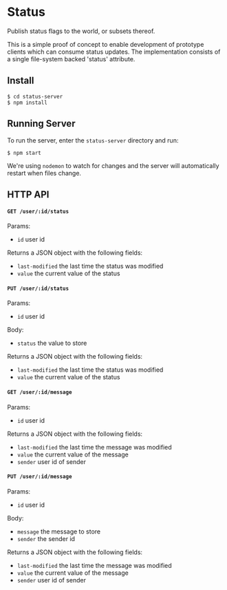 # Status

Publish status flags to the world, or subsets thereof.

This is a simple proof of concept to enable development of prototype clients which can consume status updates. The implementation consists of a single file-system backed 'status' attribute.


## Install

```
$ cd status-server
$ npm install
```


## Running Server

To run the server, enter the `status-server` directory and run:

```
$ npm start
```

We're using `nodemon` to watch for changes and the server will automatically restart when files change.


## HTTP API

#### `GET /user/:id/status`

Params:

  - `id` user id
 
Returns a JSON object with the following fields: 
  - `last-modified` the last time the status was modified
  - `value` the current value of the status
  
#### `PUT /user/:id/status`

Params:

  - `id` user id

Body: 

  - `status` the value to store

Returns a JSON object with the following fields: 
  - `last-modified` the last time the status was modified
  - `value` the current value of the status

#### `GET /user/:id/message`

Params:

  - `id` user id
   
Returns a JSON object with the following fields: 
  - `last-modified` the last time the message was modified
  - `value` the current value of the message
  - `sender` user id of sender
    
#### `PUT /user/:id/message`

Params:

  - `id` user id

Body: 

  - `message` the message to store
  - `sender` the sender id

Returns a JSON object with the following fields: 
  - `last-modified` the last time the message was modified
  - `value` the current value of the message
  - `sender` user id of sender
